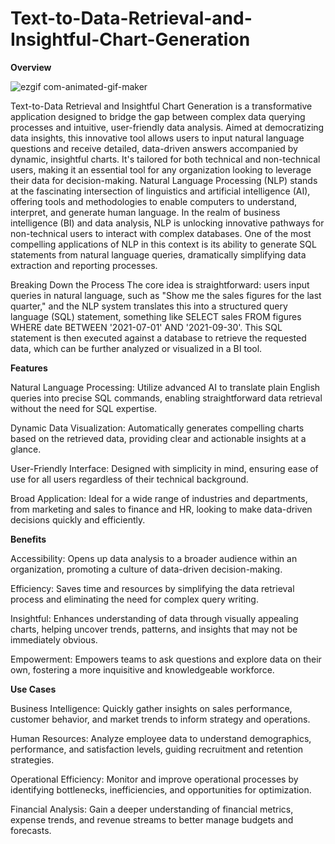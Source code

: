 # Text-to-Data-Retrieval-and-Insightful-Chart-Generation

**Overview**

![ezgif com-animated-gif-maker](https://github.com/Abhi0323/Text-to-Data-Retrieval-and-Insightful-Chart-Generation/assets/112967999/1cc81533-a60a-4046-b107-593eec1b9450)

Text-to-Data Retrieval and Insightful Chart Generation is a transformative application designed to bridge the gap between complex data querying processes and intuitive, user-friendly data analysis. Aimed at democratizing data insights, this innovative tool allows users to input natural language questions and receive detailed, data-driven answers accompanied by dynamic, insightful charts. It's tailored for both technical and non-technical users, making it an essential tool for any organization looking to leverage their data for decision-making.
Natural Language Processing (NLP) stands at the fascinating intersection of linguistics and artificial intelligence (AI), offering tools and methodologies to enable computers to understand, interpret, and generate human language. In the realm of business intelligence (BI) and data analysis, NLP is unlocking innovative pathways for non-technical users to interact with complex databases. One of the most compelling applications of NLP in this context is its ability to generate SQL statements from natural language queries, dramatically simplifying data extraction and reporting processes.

Breaking Down the Process
The core idea is straightforward: users input queries in natural language, such as "Show me the sales figures for the last quarter," and the NLP system translates this into a structured query language (SQL) statement, something like SELECT sales FROM figures WHERE date BETWEEN '2021-07-01' AND '2021-09-30'. This SQL statement is then executed against a database to retrieve the requested data, which can be further analyzed or visualized in a BI tool.

**Features**

Natural Language Processing: Utilize advanced AI to translate plain English queries into precise SQL commands, enabling straightforward data retrieval without the need for SQL expertise.

Dynamic Data Visualization: Automatically generates compelling charts based on the retrieved data, providing clear and actionable insights at a glance.

User-Friendly Interface: Designed with simplicity in mind, ensuring ease of use for all users regardless of their technical background.

Broad Application: Ideal for a wide range of industries and departments, from marketing and sales to finance and HR, looking to make data-driven decisions quickly and efficiently.

**Benefits**

Accessibility: Opens up data analysis to a broader audience within an organization, promoting a culture of data-driven decision-making.

Efficiency: Saves time and resources by simplifying the data retrieval process and eliminating the need for complex query writing.

Insightful: Enhances understanding of data through visually appealing charts, helping uncover trends, patterns, and insights that may not be immediately obvious.

Empowerment: Empowers teams to ask questions and explore data on their own, fostering a more inquisitive and knowledgeable workforce.

**Use Cases**

Business Intelligence: Quickly gather insights on sales performance, customer behavior, and market trends to inform strategy and operations.

Human Resources: Analyze employee data to understand demographics, performance, and satisfaction levels, guiding recruitment and retention strategies.

Operational Efficiency: Monitor and improve operational processes by identifying bottlenecks, inefficiencies, and opportunities for optimization.

Financial Analysis: Gain a deeper understanding of financial metrics, expense trends, and revenue streams to better manage budgets and forecasts.
